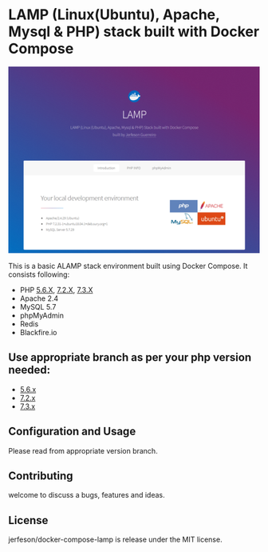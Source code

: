 # LAMP (Linux(Ubuntu), Apache, Mysql & PHP) stack built with Docker Compose

![Landing Page](screenshot.png)

This is a basic ALAMP stack environment built using Docker Compose. It consists following:

- PHP [5.6.X][], [7.2.X][], [7.3.X][]
- Apache 2.4
- MySQL 5.7
- phpMyAdmin
- Redis
- Blackfire.io

## Use appropriate branch as per your php version needed:

* [5.6.x][]
* [7.2.x][]
* [7.3.x][]

## Configuration and Usage

Please read from appropriate version branch.

## Contributing

welcome to discuss a bugs, features and ideas.

## License

jerfeson/docker-compose-lamp is release under the MIT license.

[5.6.x]:https://github.com/jerfeson/docker-compose-lamp/tree/5.6.x
[7.2.x]:https://github.com/jerfeson/docker-compose-lamp/tree/7.2.x
[7.3.x]:https://github.com/jerfeson/docker-compose-lamp/tree/7.3.x